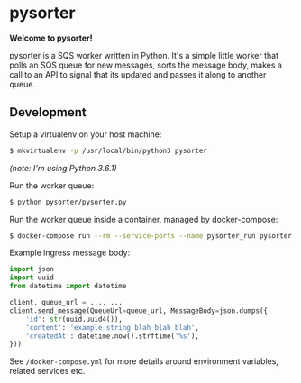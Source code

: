 # pysorter

**Welcome to pysorter!**

pysorter is a SQS worker written in Python. It's a simple little worker that polls an SQS queue for new messages, sorts the message body, makes a call to an API to signal that its updated and passes it along to another queue.

## Development

Setup a virtualenv on your host machine:

```bash
$ mkvirtualenv -p /usr/local/bin/python3 pysorter
```

*(note: I'm using Python 3.6.1)*

Run the worker queue:

```bash
$ python pysorter/pysorter.py
```

Run the worker queue inside a container, managed by docker-compose:

```bash
$ docker-compose run --rm --service-ports --name pysorter_run pysorter
```

Example ingress message body:

```python
import json
import uuid
from datetime import datetime

client, queue_url = ..., ...
client.send_message(QueueUrl=queue_url, MessageBody=json.dumps({
    'id': str(uuid.uuid4()),
    'content': 'example string blah blah blah',
    'createdAt': datetime.now().strftime('%s'),
}))
```

See `/docker-compose.yml` for more details around environment variables, related services etc.
